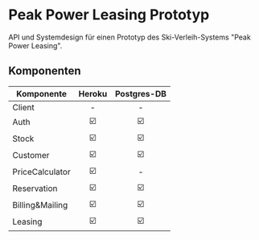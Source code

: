 # Peak Power Leasing Prototyp

API und Systemdesign für einen Prototyp des Ski-Verleih-Systems "Peak Power Leasing".

## Komponenten

| Komponente | Heroku | Postgres-DB |
|---|:---:|:---:|
|Client|-|-|
|Auth|:ballot_box_with_check:|:ballot_box_with_check:|
|Stock|:ballot_box_with_check:|:ballot_box_with_check:|
|Customer|:ballot_box_with_check:|:ballot_box_with_check:|
|PriceCalculator|:ballot_box_with_check:|-|
|Reservation|:ballot_box_with_check:|:ballot_box_with_check:|
|Billing&Mailing|:ballot_box_with_check:|:ballot_box_with_check:|
|Leasing|:ballot_box_with_check:|:ballot_box_with_check:|
